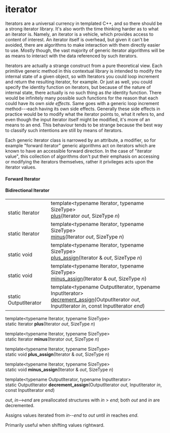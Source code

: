iterator
========

Iterators are a universal currency in templated C++, and so there should be a strong iterator library. It's also worth
the time thinking harder as to what an iterator is. Namely, an iterator is a vehicle, which provides access to content
of interest. An iterator itself is overhead, but given it can't be avoided, there are algorithms to make interaction
with them directly easier to use. Mostly though, the vast majority of generic iterator algorithms will be as means to
interact with the data referenced by such iterators.

Iterators are actually a strange construct from a pure theoretical view. Each primitive generic method in this contextual
library is intended to modify the internal state of a given object, so with Iterators you could loop increment and return
the resulting iterator, for example. Or just as well, you could specify the identity function on iterators, but because
of the nature of internal state, there actually is no such thing as *the* identity function. There would be infinitely
many possible such functions for the reason that each could have its own *side effects*. Same goes with a generic loop
increment method---each having its own side effects. Generally these side effects in practice would be to modify what
the iterator points to, what it refers to, and even though the input iterator itself might be modified, it's more of
an means to an end. This behaviour tends to be strange because the best way to classify such intentions are still by
means of iterators.

Each generic iterator class is narrowed by an attribute, a modifier, so for example "forward iterator" generic algorithms
act on iterators which are known to have an accessible forward direction. In the case of "iterator value", this collection
of algorithms don't put their emphasis on accessing or modifying the iterators themselves, rather it privileges acts upon
the iterator values.

#### Forward Iterator

#### Bidirectional Iterator

<table>
 <tr>
  <td><br>static Iterator</td>
  <td>
template&lt;typename Iterator, typename SizeType&gt;<br>
<a href="#plus">plus</a>(Iterator <em>out</em>, SizeType <em>n</em>)
  </td>
 </tr>
 <tr>
  <td><br>static Iterator</td>
  <td>
template&lt;typename Iterator, typename SizeType&gt;<br>
<a href="#minus">minus</a>(Iterator <em>out</em>, SizeType <em>n</em>)
  </td>
 </tr>
 <tr>
  <td><br>static void</td>
  <td>
template&lt;typename Iterator, typename SizeType&gt;<br>
<a href="#plus_assign">plus_assign</a>(Iterator & <em>out</em>, SizeType <em>n</em>)
  </td>
 </tr>
 <tr>
  <td><br>static void</td>
  <td>
template&lt;typename Iterator, typename SizeType&gt;<br>
<a href="#minus_assign">minus_assign</a>(Iterator & <em>out</em>, SizeType <em>n</em>)
  </td>
 </tr>
 <tr>
  <td><br>static OutputIterator</td>
  <td>
template&lt;typename OutputIterator, typename InputIterator&gt;<br>
<a href="#decrement_assign">decrement_assign</a>(OutputIterator <em>out</em>, InputIterator <em>in</em>, const InputIterator <em>end</em>)
  </td>
 </tr>
</table>

<div id="plus"/>

template&lt;typename Iterator, typename SizeType&gt;<br>
static Iterator **plus**(Iterator <em>out</em>, SizeType <em>n</em>)

<div id="minus"/>

template&lt;typename Iterator, typename SizeType&gt;<br>
static Iterator **minus**(Iterator <em>out</em>, SizeType <em>n</em>)

<div id="plus_assign"/>

template&lt;typename Iterator, typename SizeType&gt;<br>
static void **plus\_assign**(Iterator & <em>out</em>, SizeType <em>n</em>)

<div id="minus_assign"/>

template&lt;typename Iterator, typename SizeType&gt;<br>
static void **minus\_assign**(Iterator & <em>out</em>, SizeType <em>n</em>)

<div id="decrement_assign"/>

template&lt;typename OutputIterator, typename InputIterator&gt;<br>
static OutputIterator **decrement\_assign**(OutputIterator <em>out</em>, InputIterator <em>in</em>, const InputIterator <em>end</em>)

*out*, *in*-->*end* are preallocated structures with *in* > *end*;
both *out* and *in* are decremented.

Assigns values iterated from *in*--*end* to *out* until *in* reaches *end*.

Primarily useful when shifting values rightward.

